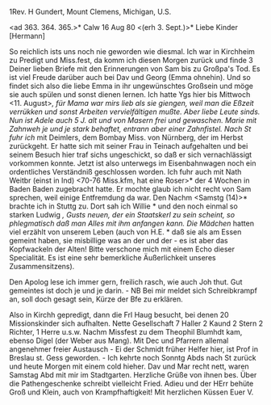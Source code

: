 1Rev. H Gundert, Mount Clemens, Michigan, U.S.

<ad 363. 364. 365.>* Calw 16 Aug 80
 <(erh 3. Sept.)>*
Liebe Kinder [Hermann]

So reichlich ists uns noch nie geworden wie diesmal. Ich war in Kirchheim zu Predigt und Miss.fest, da komm ich diesen Morgen zurück und finde 3 Deiner lieben Briefe mit den Erinnerungen von Sam bis zu Großpa's Tod. Es ist viel Freude darüber auch bei Dav und Georg (Emma ohnehin). Und so findet sich also die liebe Emma in ihr ungewünschtes Großsein und möge sie auch spülen und sonst dienen lernen. Ich hatte Ygs hier bis Mittwoch <11. August>*, für Mama war mirs lieb als sie giengen, weil man die Eßzeit verrükken und sonst Arbeiten vervielfältigen mußte. Aber liebe Leute sinds. Nun ist Adele auch 5 J. alt und von Masern frei und gewaschen. Marie mit Zahnweh je und je stark behaftet, entrann aber einer Zahnfistel. Nach St fuhr ich <Samstg Vormittgs>* mit Deimlers, dem Bombay Miss. von Nürnberg, der im Herbst zurückgeht. Er hatte sich mit seiner Frau in Teinach aufgehalten und bei seinem Besuch hier traf sichs ungeschickt, so daß er sich vernachlässigt vorkommen konnte. Jetzt ist also unterwegs im Eisenbahnwagen noch ein ordentliches Verständniß geschlossen worden. Ich fuhr auch mit Nath Weitbr (einst in Ind) <70-76 Miss.kfm, hat eine Roser>* der 4 Wochen in Baden Baden zugebracht hatte. Er mochte glaub ich nicht recht von Sam sprechen, weil einige Entfremdung da war. Den Nachm <Samstg (14)>* brachte ich in Stuttg zu. Dort sah ich Willie <Gundert>* und den noch einmal so starken Ludwig <Gu>*, Gusts neuen, der ein Staatskerl zu sein scheint, so phlegmatisch daß man Alles mit ihm anfangen kann. Die Mädchen <Gustavs die in Calw gewesen>* hatten viel erzählt von unserem Leben (auch von H.E. <Jette>* daß sie als am Essen gemeint haben, sie misbillige was an der und der - es ist aber das Kopfwackeln der Alten! Bitte verschone mich mit einem Echo dieser Specialität. Es ist eine sehr bemerkliche Äußerlichkeit unseres Zusammensitzens).

Den Apolog lese ich immer gern, freilich rasch, wie auch Joh thut. Gut gemeintes ist doch je und je darin. - NB Bei mir meldet sich Schreibkrampf an, soll doch gesagt sein, Kürze der Bfe zu erklären.

Also in Kirchh gepredigt, dann die Frl Haug besucht, bei denen 20 Missionskinder sich aufhalten. Nette Gesellschaft 7 Haller 2 Kaund 2 Stern 2 Richter, 1 Herre u.s.w. Nachm Missfest zu dem Theophil Blumhdt kam, ebenso Digel (der Weber aus Mang). Mit Dec und Pfarrern allemal angenehmer freier Austausch - Ei der Schmidt früher Helfer hier, ist Prof in Breslau st. Gess geworden. - Ich kehrte noch Sonntg Abds nach St zurück und heute Morgen mit einem cold hieher. Dav und Mar recht nett, waren Samstag Abd mit mir im Stadtgarten. Herzliche Grüße von ihnen bes. Über die Pathengeschenke schreibt vielleicht Fried. Adieu und der HErr behüte Groß und Klein, auch von Krampfhaftigkeit! Mit herzlichen Küssen
 Euer V.
